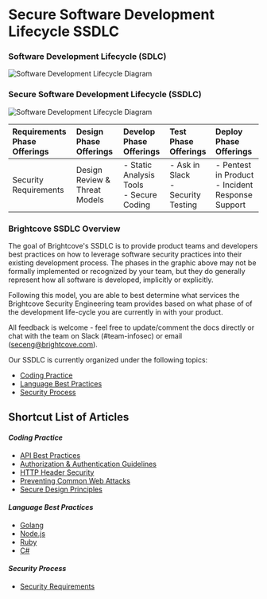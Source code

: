 # Secure Software Development Lifecycle SSDLC

### Software Development Lifecycle (SDLC)
![Software Development Lifecycle Diagram](images/sdlc%20process%20graphic.png "SDLC Diagram")
### Secure Software Development Lifecycle (SSDLC)
![Software Development Lifecycle Diagram](images/ssdlc%20process%20graphic.png "SSDLC Diagram")

| Requirements Phase Offerings | Design Phase Offerings | Develop Phase Offerings | Test Phase Offerings| Deploy Phase Offerings |
| :--- | :--- | :--- | :--- | :--- |
| Security Requirements | Design Review & Threat Models |  - Static Analysis Tools<br> - Secure Coding | - Ask in Slack <br>- Security Testing | - Pentest in Product<br>- Incident Response Support |

### Brightcove SSDLC Overview

The goal of Brightcove's SSDLC is to provide product teams and developers best practices on how to leverage software security practices into their existing development process. The phases in the graphic above may not be formally implemented or recognized by your team, but they do generally represent how all software is developed, implicitly or explicitly. 

Following this model, you are able to best determine what services the Brightcove Security Engineering team provides based on what phase of of the development life-cycle you are currently in with your product.

All feedback is welcome - feel free to update/comment the docs directly or chat with the team on Slack (#team-infosec) or email (seceng@brightcove.com).

Our SSDLC is currently organized under the following topics:
- [Coding Practice](./Coding%20Practice)
- [Language Best Practices](./Language%20Best%20Practices)
- [Security Process](./Security%20Process)

## Shortcut List of Articles 
#### _Coding Practice_
- [API Best Practices](./Coding%20Practice/API-Best-Practices.md)
- [Authorization & Authentication Guidelines](./Coding%20Practice/AuthZ-AuthN-Guidelines.md)
- [HTTP Header Security](./Coding%20Practice/HTTP-Header-Security.md)
- [Preventing Common Web Attacks](./Coding%20Practice/Preventing-Common-Web-Attacks.md)
- [Secure Design Principles](./Coding%20Practice/Secure-Design-Principles.md)

#### _Language Best Practices_
- [Golang](./Language%20Best%20Practices/Golang-Best-Practices.md)
- [Node.js](./Language%20Best%20Practices/Nodejs-Best-Practices.md)
- [Ruby](./Language%20Best%20Practices/Ruby-Best-Practices.md)
- [C#](./Language%20Best%20Practices/Net-CSharp-Best-Practices.md)

#### _Security Process_
- [Security Requirements](./Security%20Process/Security-Requirements.md)
